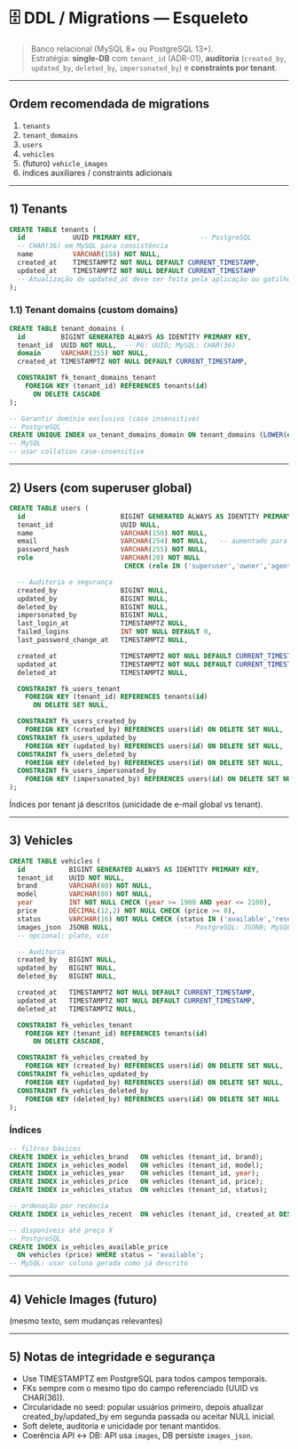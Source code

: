 # 🗄️ DDL / Migrations — Esqueleto 

> Banco relacional (MySQL 8+ ou PostgreSQL 13+).  
> Estratégia: **single-DB** com `tenant_id` (ADR-01), **auditoria** (`created_by`, `updated_by`, `deleted_by`, `impersonated_by`) e **constraints por tenant**.

---

## Ordem recomendada de migrations

1. `tenants`  
2. `tenant_domains`  
3. `users`  
4. `vehicles`  
5. (futuro) `vehicle_images`  
6. índices auxiliares / constraints adicionais

---

## 1) Tenants

```sql
CREATE TABLE tenants (
  id            UUID PRIMARY KEY,               -- PostgreSQL
  -- CHAR(36) em MySQL para consistência
  name          VARCHAR(150) NOT NULL,
  created_at    TIMESTAMPTZ NOT NULL DEFAULT CURRENT_TIMESTAMP,
  updated_at    TIMESTAMPTZ NOT NULL DEFAULT CURRENT_TIMESTAMP
  -- Atualização de updated_at deve ser feita pela aplicação ou gatilho
);
````

### 1.1) Tenant domains (custom domains)

```sql
CREATE TABLE tenant_domains (
  id         BIGINT GENERATED ALWAYS AS IDENTITY PRIMARY KEY,
  tenant_id  UUID NOT NULL,  -- PG: UUID; MySQL: CHAR(36)
  domain     VARCHAR(255) NOT NULL,
  created_at TIMESTAMPTZ NOT NULL DEFAULT CURRENT_TIMESTAMP,

  CONSTRAINT fk_tenant_domains_tenant
    FOREIGN KEY (tenant_id) REFERENCES tenants(id)
      ON DELETE CASCADE
);

-- Garantir domínio exclusivo (case insensitive)
-- PostgreSQL
CREATE UNIQUE INDEX ux_tenant_domains_domain ON tenant_domains (LOWER(domain));
-- MySQL
-- usar collation case-insensitive
```

---

## 2) Users (com superuser global)

```sql
CREATE TABLE users (
  id                        BIGINT GENERATED ALWAYS AS IDENTITY PRIMARY KEY,
  tenant_id                 UUID NULL,
  name                      VARCHAR(150) NOT NULL,
  email                     VARCHAR(254) NOT NULL,   -- aumentado para 254
  password_hash             VARCHAR(255) NOT NULL,
  role                      VARCHAR(20) NOT NULL
                             CHECK (role IN ('superuser','owner','agent')),

  -- Auditoria e segurança
  created_by                BIGINT NULL,
  updated_by                BIGINT NULL,
  deleted_by                BIGINT NULL,
  impersonated_by           BIGINT NULL,
  last_login_at             TIMESTAMPTZ NULL,
  failed_logins             INT NOT NULL DEFAULT 0,
  last_password_change_at   TIMESTAMPTZ NULL,

  created_at                TIMESTAMPTZ NOT NULL DEFAULT CURRENT_TIMESTAMP,
  updated_at                TIMESTAMPTZ NOT NULL DEFAULT CURRENT_TIMESTAMP,
  deleted_at                TIMESTAMPTZ NULL,

  CONSTRAINT fk_users_tenant
    FOREIGN KEY (tenant_id) REFERENCES tenants(id)
      ON DELETE SET NULL,

  CONSTRAINT fk_users_created_by
    FOREIGN KEY (created_by) REFERENCES users(id) ON DELETE SET NULL,
  CONSTRAINT fk_users_updated_by
    FOREIGN KEY (updated_by) REFERENCES users(id) ON DELETE SET NULL,
  CONSTRAINT fk_users_deleted_by
    FOREIGN KEY (deleted_by) REFERENCES users(id) ON DELETE SET NULL,
  CONSTRAINT fk_users_impersonated_by
    FOREIGN KEY (impersonated_by) REFERENCES users(id) ON DELETE SET NULL
);
```

Índices por tenant já descritos (unicidade de e-mail global vs tenant).

---

## 3) Vehicles

```sql
CREATE TABLE vehicles (
  id           BIGINT GENERATED ALWAYS AS IDENTITY PRIMARY KEY,
  tenant_id    UUID NOT NULL,
  brand        VARCHAR(80) NOT NULL,
  model        VARCHAR(80) NOT NULL,
  year         INT NOT NULL CHECK (year >= 1900 AND year <= 2100),
  price        DECIMAL(12,2) NOT NULL CHECK (price >= 0),
  status       VARCHAR(16) NOT NULL CHECK (status IN ('available','reserved','sold')),
  images_json  JSONB NULL,                  -- PostgreSQL: JSONB; MySQL: JSON
  -- opcional: plate, vin

  -- Auditoria
  created_by   BIGINT NULL,
  updated_by   BIGINT NULL,
  deleted_by   BIGINT NULL,

  created_at   TIMESTAMPTZ NOT NULL DEFAULT CURRENT_TIMESTAMP,
  updated_at   TIMESTAMPTZ NOT NULL DEFAULT CURRENT_TIMESTAMP,
  deleted_at   TIMESTAMPTZ NULL,

  CONSTRAINT fk_vehicles_tenant
    FOREIGN KEY (tenant_id) REFERENCES tenants(id)
      ON DELETE CASCADE,

  CONSTRAINT fk_vehicles_created_by
    FOREIGN KEY (created_by) REFERENCES users(id) ON DELETE SET NULL,
  CONSTRAINT fk_vehicles_updated_by
    FOREIGN KEY (updated_by) REFERENCES users(id) ON DELETE SET NULL,
  CONSTRAINT fk_vehicles_deleted_by
    FOREIGN KEY (deleted_by) REFERENCES users(id) ON DELETE SET NULL
);
```

### Índices

```sql
-- filtros básicos
CREATE INDEX ix_vehicles_brand   ON vehicles (tenant_id, brand);
CREATE INDEX ix_vehicles_model   ON vehicles (tenant_id, model);
CREATE INDEX ix_vehicles_year    ON vehicles (tenant_id, year);
CREATE INDEX ix_vehicles_price   ON vehicles (tenant_id, price);
CREATE INDEX ix_vehicles_status  ON vehicles (tenant_id, status);

-- ordenação por recência
CREATE INDEX ix_vehicles_recent  ON vehicles (tenant_id, created_at DESC);

-- disponíveis até preço X
-- PostgreSQL
CREATE INDEX ix_vehicles_available_price
  ON vehicles (price) WHERE status = 'available';
-- MySQL: usar coluna gerada como já descrito
```

---

## 4) Vehicle Images (futuro)

(mesmo texto, sem mudanças relevantes)

---

## 5) Notas de integridade e segurança

* Use TIMESTAMPTZ em PostgreSQL para todos campos temporais.
* FKs sempre com o mesmo tipo do campo referenciado (UUID vs CHAR(36)).
* Circularidade no seed: popular usuários primeiro, depois atualizar created\_by/updated\_by em segunda passada ou aceitar NULL inicial.
* Soft delete, auditoria e unicidade por tenant mantidos.
* Coerência API ↔ DB: API usa `images`, DB persiste `images_json`.

